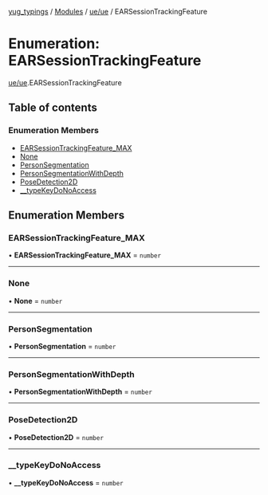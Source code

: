 [yug_typings](../README.md) / [Modules](../modules.md) / [ue/ue](../modules/ue_ue.md) / EARSessionTrackingFeature

# Enumeration: EARSessionTrackingFeature

[ue/ue](../modules/ue_ue.md).EARSessionTrackingFeature

## Table of contents

### Enumeration Members

- [EARSessionTrackingFeature\_MAX](ue_ue.EARSessionTrackingFeature.md#earsessiontrackingfeature_max)
- [None](ue_ue.EARSessionTrackingFeature.md#none)
- [PersonSegmentation](ue_ue.EARSessionTrackingFeature.md#personsegmentation)
- [PersonSegmentationWithDepth](ue_ue.EARSessionTrackingFeature.md#personsegmentationwithdepth)
- [PoseDetection2D](ue_ue.EARSessionTrackingFeature.md#posedetection2d)
- [\_\_typeKeyDoNoAccess](ue_ue.EARSessionTrackingFeature.md#__typekeydonoaccess)

## Enumeration Members

### EARSessionTrackingFeature\_MAX

• **EARSessionTrackingFeature\_MAX** = `number`

___

### None

• **None** = `number`

___

### PersonSegmentation

• **PersonSegmentation** = `number`

___

### PersonSegmentationWithDepth

• **PersonSegmentationWithDepth** = `number`

___

### PoseDetection2D

• **PoseDetection2D** = `number`

___

### \_\_typeKeyDoNoAccess

• **\_\_typeKeyDoNoAccess** = `number`
